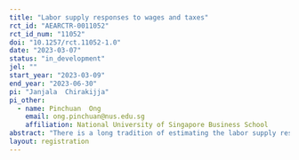```yaml
---
title: "Labor supply responses to wages and taxes"
rct_id: "AEARCTR-0011052"
rct_id_num: "11052"
doi: "10.1257/rct.11052-1.0"
date: "2023-03-07"
status: "in_development"
jel: ""
start_year: "2023-03-09"
end_year: "2023-06-30"
pi: "Janjala  Chirakijja"
pi_other:
  - name: Pinchuan  Ong
    email: ong.pinchuan@nus.edu.sg
    affiliation: National University of Singapore Business School
abstract: "There is a long tradition of estimating the labor supply response of individuals to tax changes. Most of the existing literature assumes that people respond to tax changes in the same way that they respond to wage changes. However, people’s perceptions and attitudes towards tax could make their labor supply respond differently to tax changes versus wage changes. Specifically, if a person dislikes that their tax money goes to fund public goods they do not agree with or is “wasted” by the government, the labor supply response estimated through tax rates could reflect this aversion towards their labor earnings funding an undesirable activity. The opposite could also be true where people recognize that taxes fund public goods that bring benefits to themselves or others and thus might be willing to forego some consumption to fund taxes. This project will clarify and empirically investigate the potential difference between labor supply responses to wage and tax changes. To this end, we run a large-scale online survey and randomized vignette experiments on a representative U.S. sample. "
layout: registration
---
```


